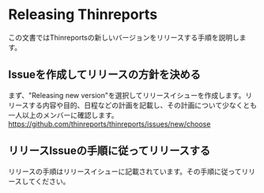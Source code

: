 # Releasing Thinreports

この文書ではThinreportsの新しいバージョンをリリースする手順を説明します。

## Issueを作成してリリースの方針を決める

まず、"Releasing new version"を選択してリリースイシューを作成します。リリースする内容や目的、日程などの計画を記載し、その計画について少なくとも一人以上のメンバーに確認します。
https://github.com/thinreports/thinreports/issues/new/choose

## リリースIssueの手順に従ってリリースする

リリースの手順はリリースイシューに記載されています。その手順に従ってリリースしてください。
